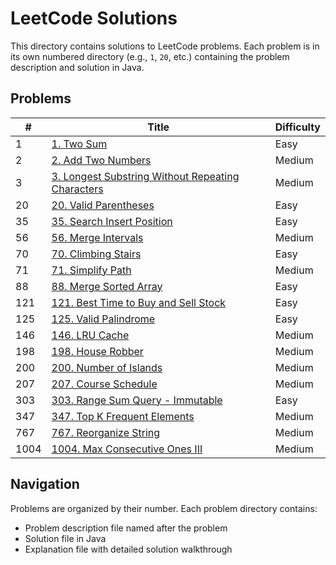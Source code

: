 # LeetCode Solutions

This directory contains solutions to LeetCode problems. Each problem is in its own numbered directory (e.g., `1`, `20`, etc.) containing the problem description and solution in Java.

## Problems

| # | Title | Difficulty |
|---| ----- | ---------- |
| 1 | [1. Two Sum](./1) | Easy |
| 2 | [2. Add Two Numbers](./2) | Medium |
| 3 | [3. Longest Substring Without Repeating Characters](./3) | Medium |
| 20 | [20. Valid Parentheses](./20) | Easy |
| 35 | [35. Search Insert Position](./35) | Easy |
| 56 | [56. Merge Intervals](./56) | Medium |
| 70 | [70. Climbing Stairs](./70) | Easy |
| 71 | [71. Simplify Path](./71) | Medium |
| 88 | [88. Merge Sorted Array](./88) | Easy |
| 121 | [121. Best Time to Buy and Sell Stock](./121) | Easy |
| 125 | [125. Valid Palindrome](./125) | Easy |
| 146 | [146. LRU Cache](./146) | Medium |
| 198 | [198. House Robber](./198) | Medium |
| 200 | [200. Number of Islands](./200) | Medium |
| 207 | [207. Course Schedule](./207) | Medium |
| 303 | [303. Range Sum Query - Immutable](./303) | Easy |
| 347 | [347. Top K Frequent Elements](./347) | Medium |
| 767 | [767. Reorganize String](./767) | Medium |
| 1004 | [1004. Max Consecutive Ones III](./1004) | Medium |

## Navigation

Problems are organized by their number. Each problem directory contains:
- Problem description file named after the problem
- Solution file in Java
- Explanation file with detailed solution walkthrough